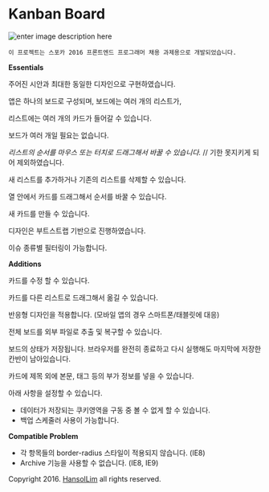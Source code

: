 


**Kanban Board**
================

![enter image description here](https://s32.postimg.org/7rghufkpx/image.png)

    이 프로젝트는 스포카 2016 프론트엔드 프로그래머 채용 과제용으로 개발되었습니다.

**Essentials**

주어진 시안과 최대한 동일한 디자인으로 구현하였습니다.

앱은 하나의 보드로 구성되며, 보드에는 여러 개의 리스트가,

리스트에는 여러 개의 카드가 들어갈 수 있습니다. 　

보드가 여러 개일 필요는 없습니다.

*리스트의 순서를 마우스 또는 터치로 드래그해서 바꿀 수 있습니다.* // 기한 못지키게 되어 제외하였습니다.

새 리스트를 추가하거나 기존의 리스트를 삭제할 수 있습니다.

열 안에서 카드를 드래그해서 순서를 바꿀 수 있습니다.

새 카드를 만들 수 있습니다.

디자인은 부트스트랩 기반으로 진행하였습니다.

이슈 종류별 필터링이 가능합니다.

**Additions**

카드를 수정 할 수 있습니다.

카드를 다른 리스트로 드래그해서 옮길 수 있습니다.

반응형 디자인을 적용합니다. (모바일 앱의 경우 스마트폰/태블릿에 대응)

전체 보드를 외부 파일로 추출 및 복구할 수 있습니다.

보드의 상태가 저장됩니다. 브라우저를 완전히 종료하고 다시 실행해도 마지막에 저장한 칸반이 남아있습니다.

카드에 제목 외에 본문, 태그 등의 부가 정보를 넣을 수 있습니다.

아래 사항을 설정할 수 있습니다.

- 데이터가 저장되는 쿠키영역을 구동 중 볼 수 없게 할 수 있습니다.
- 백업 스케줄러 사용이 가능합니다.
　

**Compatible Problem**

- 각 항목들의 border-radius 스타일이 적용되지 않습니다. (IE8)
- Archive 기능을 사용할 수 없습니다. (IE8, IE9)
　
　

Copyright 2016. [HansolLim](https://hsol.github.io) all rights reserved.
